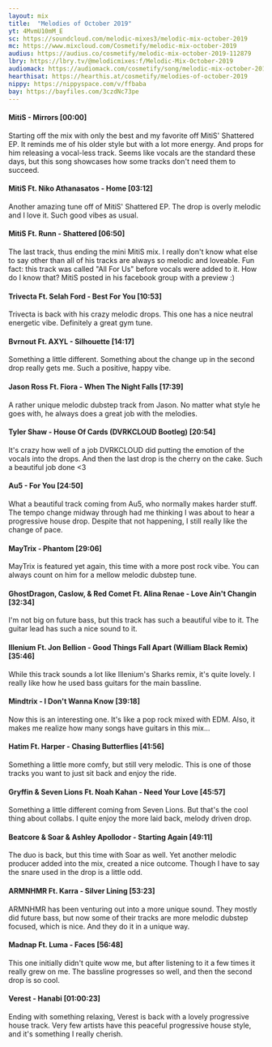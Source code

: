 ```yaml
---
layout: mix
title:  "Melodies of October 2019"
yt: 4MvmU10mM_E
sc: https://soundcloud.com/melodic-mixes3/melodic-mix-october-2019
mc: https://www.mixcloud.com/Cosmetify/melodic-mix-october-2019
audius: https://audius.co/cosmetify/melodic-mix-october-2019-112879
lbry: https://lbry.tv/@melodicmixes:f/Melodic-Mix-October-2019
audiomack: https://audiomack.com/cosmetify/song/melodic-mix-october-2019
hearthisat: https://hearthis.at/cosmetify/melodies-of-october-2019
nippy: https://nippyspace.com/v/ffbaba
bay: https://bayfiles.com/3czdNc73pe
---
```


#### MitiS - Mirrors [00:00]
Starting off the mix with only the best and my favorite off MitiS' Shattered EP. It reminds me of his older style but with a lot more energy. And props for him releasing a vocal-less track. Seems like vocals are the standard these days, but this song showcases how some tracks don't need them to succeed.

#### MitiS Ft. Niko Athanasatos - Home [03:12]
Another amazing tune off of MitiS' Shattered EP. The drop is overly melodic and I love it. Such good vibes as usual.

#### MitiS Ft. Runn - Shattered [06:50]
The last track, thus ending the mini MitiS mix. I really don't know what else to say other than all of his tracks are always so melodic and loveable. Fun fact: this track was called "All For Us" before vocals were added to it. How do I know that? MitiS posted in his facebook group with a preview :)

#### Trivecta Ft. Selah Ford - Best For You [10:53]
Trivecta is back with his crazy melodic drops. This one has a nice neutral energetic vibe. Definitely a great gym tune.

#### Bvrnout Ft. AXYL - Silhouette [14:17]
Something a little different. Something about the change up in the second drop really gets me. Such a positive, happy vibe.

#### Jason Ross Ft. Fiora - When The Night Falls [17:39]
A rather unique melodic dubstep track from Jason. No matter what style he goes with, he always does a great job with the melodies.

#### Tyler Shaw - House Of Cards (DVRKCLOUD Bootleg) [20:54]
It's crazy how well of a job DVRKCLOUD did putting the emotion of the vocals into the drops. And then the last drop is the cherry on the cake. Such a beautiful job done <3

#### Au5 - For You [24:50]
What a beautiful track coming from Au5, who normally makes harder stuff. The tempo change midway through had me thinking I was about to hear a progressive house drop. Despite that not happening, I still really like the change of pace.

#### MayTrix - Phantom [29:06]
MayTrix is featured yet again, this time with a more post rock vibe. You can always count on him for a mellow melodic dubstep tune.

#### GhostDragon, Caslow, & Red Comet Ft. Alina Renae - Love Ain't Changin [32:34]
I'm not big on future bass, but this track has such a beautiful vibe to it. The guitar lead has such a nice sound to it.

#### Illenium Ft. Jon Bellion - Good Things Fall Apart (William Black Remix) [35:46]
While this track sounds a lot like Illenium's Sharks remix, it's quite lovely. I really like how he used bass guitars for the main bassline.

#### Mindtrix - I Don't Wanna Know [39:18]
Now this is an interesting one. It's like a pop rock mixed with EDM. Also, it makes me realize how many songs have guitars in this mix...

#### Hatim Ft. Harper - Chasing Butterflies [41:56]
Something a little more comfy, but still very melodic. This is one of those tracks you want to just sit back and enjoy the ride.

#### Gryffin & Seven Lions Ft. Noah Kahan - Need Your Love [45:57]
Something a little different coming from Seven Lions. But that's the cool thing about collabs. I quite enjoy the more laid back, melody driven drop.

#### Beatcore & Soar & Ashley Apollodor - Starting Again [49:11]
The duo is back, but this time with Soar as well. Yet another melodic producer added into the mix, created a nice outcome. Though I have to say the snare used in the drop is a little odd.

#### ARMNHMR Ft. Karra - Silver Lining [53:23]
ARMNHMR has been venturing out into a more unique sound. They mostly did future bass, but now some of their tracks are more melodic dubstep focused, which is nice. And they do it in a unique way.

#### Madnap Ft. Luma - Faces [56:48]
This one initially didn't quite wow me, but after listening to it a few times it really grew on me. The bassline progresses so well, and then the second drop is so cool.

#### Verest - Hanabi [01:00:23]
Ending with something relaxing, Verest is back with a lovely progressive house track. Very few artists have this peaceful progressive house style, and it's something I really cherish.